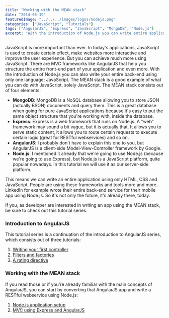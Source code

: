 ```yaml
---
title: "Working with the MEAN stack"
date: "2014-05-19"
featuredImage: "../../../images/logos/nodejs.png"
categories: ["JavaScript", "Tutorials"]
tags: ["AngularJS", "Express", "JavaScript", "MongoDB", "Node.js"]
excerpt: "With the introduction of Node.js you can write entire applications using only one language; JavaScript. A good example of this is the MEAN stack."
---
```


JavaScript is more important than ever. In today's applications, JavaScript is used to create certain effect, make websites more interactive and improve the user experience. But you can achieve much more using JavaScript. There are MVC frameworks like AngularJS that help you structure the entire front-end part of your application and even more. With the introduction of Node.js you can also write your entire back-end using only one language; JavaScript. The MEAN stack is a good example of what you can do with JavaScript, solely JavaScript. The MEAN stack consists out of four elements:

- **MongoDB**: MongoDB is a NoSQL database allowing you to store JSON (actually BSON) documents and query them. This is a great database when going for pure JavaScript applications because it's easy to put the same object structure that you're working with, inside the database.
- **Express**: Express is a web framework that runs on Node.js. A "web" framework may sound a bit vague, but it is actually that. It allows you to serve static content, it allows you to route certain requests to execute certain logic (great for RESTful webservices) and so on.
- **AngularJS**: I probably don't have to explain this one to you, but AngularJS is a client-side Model-View-Controller framework by Google.
- **Node.js**: I mentioned it already that we're going to use Node.js (because we're going to use Express), but Node.js is a JavaScript platform, quite popular nowadays. In this tutorial we will use it as our server-side platform.

This means we can write an entire application using only HTML, CSS and JavaScript. People are using these frameworks and tools more and more. LinkedIn for example wrote their entire back-end service for their mobile app using Node.js. So it's not only the future, it's already there, today.

If you, as developer are interested in writing an app using the MEAN stack, be sure to check out this tutorial series.

### Introduction to AngularJS

This tutorial series is a continuation of the introduction to AngularJS series, which consists out of three tutorials:

1. [Writing your first controller](/introduction-angularjs-controller/ "An introduction to AngularJS: Writing your first controller")
2. [Filters and factories](/introduction-angularjs-filter-factory)
3. [A rating directive](/introduction-angularjs-directives)

### Working with the MEAN stack

If you read those or if you're already familiar with the main concepts of AngularJS, you can start by converting that AngularJS app and write a RESTful webservice using Node.js:

1. [Node.js application setup](/mean-application-setup/)
2. [MVC using Express and AngularJS](/mean-mvc/)
